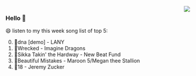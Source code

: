 <img align="right"  src="https://github-readme-stats.vercel.app/api/top-langs/?username=kvnZero" />

### Hello 👋

😄 listen to my this week song list of top 5:

0. 🌈dna [demo] - LANY
1. 🌈Wrecked - Imagine Dragons
2. 🌈Sikka Takin' the Hardway - New Beat Fund
3. 🌈Beautiful Mistakes - Maroon 5/Megan thee Stallion
4. 🌈18 - Jeremy Zucker

